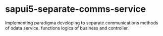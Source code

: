 # sapui5-separate-comms-service
Implementing paradigma developing to separate communications methods of odata service, functions logics of business and controller.  
